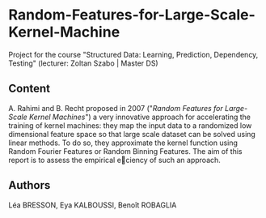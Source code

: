 # Random-Features-for-Large-Scale-Kernel-Machine
Project for the course "Structured Data: Learning, Prediction, Dependency, Testing" (lecturer: Zoltan Szabo | Master DS)

## Content
A. Rahimi and B. Recht proposed in 2007 ("*Random Features for Large-Scale Kernel Machines*") a very innovative approach for accelerating the training of kernel machines: they map the input data to a randomized low dimensional feature space so that large scale dataset can be solved using linear methods. To do so, they approximate the kernel function using Random Fourier Features or Random Binning Features. The aim of this report is to assess the empirical eciency of such an approach.

## Authors
Léa BRESSON, Eya KALBOUSSI, Benoît ROBAGLIA
